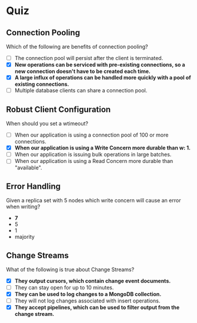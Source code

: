 # Quiz

## Connection Pooling

Which of the following are benefits of connection pooling?



- [ ] The connection pool will persist after the client is terminated.
- [x] **New operations can be serviced with pre-existing connections, so a new connection doesn't have to be created each time.**
- [x] **A large influx of operations can be handled more quickly with a pool of existing connections.**
- [ ] Multiple database clients can share a connection pool.

## Robust Client Configuration

When should you set a wtimeout?



- [ ] When our application is using a connection pool of 100 or more connections.
- [x] **When our application is using a Write Concern more durable than w: 1.**
- [ ] When our application is issuing bulk operations in large batches.
- [ ] When our application is using a Read Concern more durable than "available".

## Error Handling

Given a replica set with 5 nodes which write concern will cause an error when writing?



- **7**
- 5
- 1
- majority

## Change Streams

What of the following is true about Change Streams?



- [x] **They output cursors, which contain change event documents.**
- [ ] They can stay open for up to 10 minutes.
- [x] **They can be used to log changes to a MongoDB collection.**
- [ ] They will not log changes associated with insert operations.
- [x] **They accept pipelines, which can be used to filter output from the change stream.**

